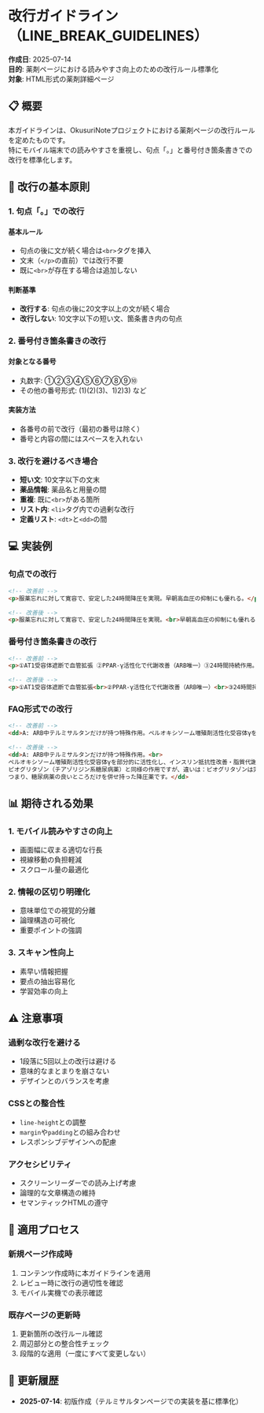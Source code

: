 # 改行ガイドライン（LINE_BREAK_GUIDELINES）

**作成日**: 2025-07-14  
**目的**: 薬剤ページにおける読みやすさ向上のための改行ルール標準化  
**対象**: HTML形式の薬剤詳細ページ

## 📋 概要

本ガイドラインは、OkusuriNoteプロジェクトにおける薬剤ページの改行ルールを定めたものです。  
特にモバイル端末での読みやすさを重視し、句点「。」と番号付き箇条書きでの改行を標準化します。

## 🎯 改行の基本原則

### 1. 句点「。」での改行

#### 基本ルール
- 句点の後に文が続く場合は`<br>`タグを挿入
- 文末（`</p>`の直前）では改行不要
- 既に`<br>`が存在する場合は追加しない

#### 判断基準
- **改行する**: 句点の後に20文字以上の文が続く場合
- **改行しない**: 10文字以下の短い文、箇条書き内の句点

### 2. 番号付き箇条書きの改行

#### 対象となる番号
- 丸数字: ①②③④⑤⑥⑦⑧⑨⑩
- その他の番号形式: (1)(2)(3)、1)2)3) など

#### 実装方法
- 各番号の前で改行（最初の番号は除く）
- 番号と内容の間にはスペースを入れない

### 3. 改行を避けるべき場合

- **短い文**: 10文字以下の文末
- **薬品情報**: 薬品名と用量の間
- **重複**: 既に`<br>`がある箇所
- **リスト内**: `<li>`タグ内での過剰な改行
- **定義リスト**: `<dt>`と`<dd>`の間

## 💻 実装例

### 句点での改行

```html
<!-- 改善前 -->
<p>服薬忘れに対して寛容で、安定した24時間降圧を実現。早朝高血圧の抑制にも優れる。</p>

<!-- 改善後 -->
<p>服薬忘れに対して寛容で、安定した24時間降圧を実現。<br>早朝高血圧の抑制にも優れる。</p>
```

### 番号付き箇条書きの改行

```html
<!-- 改善前 -->
<p>①AT1受容体遮断で血管拡張 ②PPAR-γ活性化で代謝改善（ARB唯一）③24時間持続作用。</p>

<!-- 改善後 -->
<p>①AT1受容体遮断で血管拡張<br>②PPAR-γ活性化で代謝改善（ARB唯一）<br>③24時間持続作用。</p>
```

### FAQ形式での改行

```html
<!-- 改善前 -->
<dd>A: ARB中テルミサルタンだけが持つ特殊作用。ペルオキシソーム増殖剤活性化受容体γを部分的に活性化し、インスリン抵抗性改善・脂質代謝改善・抗炎症作用を発揮。ピオグリタゾン（チアゾリジン系糖尿病薬）と同様の作用ですが、違いは：ピオグリタゾンは完全活性化（full agonist）で体重増加・浮腫のリスクが高いのに対し、テルミサルタンは部分活性化（partial agonist）で副作用が少なく安全。つまり、糖尿病薬の良いところだけを併せ持った降圧薬です。</dd>

<!-- 改善後 -->
<dd>A: ARB中テルミサルタンだけが持つ特殊作用。<br>
ペルオキシソーム増殖剤活性化受容体γを部分的に活性化し、インスリン抵抗性改善・脂質代謝改善・抗炎症作用を発揮。<br>
ピオグリタゾン（チアゾリジン系糖尿病薬）と同様の作用ですが、違いは：ピオグリタゾンは完全活性化（full agonist）で体重増加・浮腫のリスクが高いのに対し、テルミサルタンは部分活性化（partial agonist）で副作用が少なく安全。<br>
つまり、糖尿病薬の良いところだけを併せ持った降圧薬です。</dd>
```

## 📊 期待される効果

### 1. モバイル読みやすさの向上
- 画面幅に収まる適切な行長
- 視線移動の負担軽減
- スクロール量の最適化

### 2. 情報の区切り明確化
- 意味単位での視覚的分離
- 論理構造の可視化
- 重要ポイントの強調

### 3. スキャン性向上
- 素早い情報把握
- 要点の抽出容易化
- 学習効率の向上

## ⚠️ 注意事項

### 過剰な改行を避ける
- 1段落に5回以上の改行は避ける
- 意味的なまとまりを崩さない
- デザインとのバランスを考慮

### CSSとの整合性
- `line-height`との調整
- `margin`や`padding`との組み合わせ
- レスポンシブデザインへの配慮

### アクセシビリティ
- スクリーンリーダーでの読み上げ考慮
- 論理的な文章構造の維持
- セマンティックHTMLの遵守

## 🔄 適用プロセス

### 新規ページ作成時
1. コンテンツ作成時に本ガイドラインを適用
2. レビュー時に改行の適切性を確認
3. モバイル実機での表示確認

### 既存ページの更新時
1. 更新箇所の改行ルール確認
2. 周辺部分との整合性チェック
3. 段階的な適用（一度にすべて変更しない）

## 📝 更新履歴

- **2025-07-14**: 初版作成（テルミサルタンページでの実装を基に標準化）